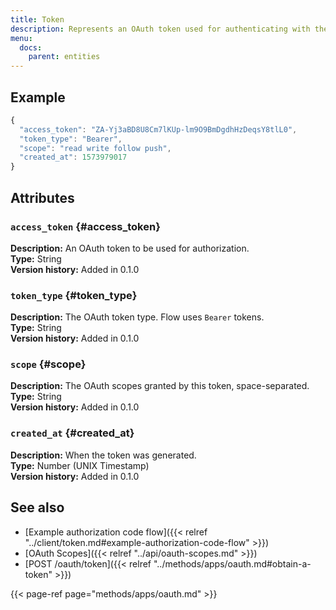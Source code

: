 ```yaml
---
title: Token
description: Represents an OAuth token used for authenticating with the API and performing actions.
menu:
  docs:
    parent: entities
---
```


## Example

```javascript
{
  "access_token": "ZA-Yj3aBD8U8Cm7lKUp-lm9O9BmDgdhHzDeqsY8tlL0",
  "token_type": "Bearer",
  "scope": "read write follow push",
  "created_at": 1573979017
}
```

## Attributes

### `access_token` {#access_token}

**Description:** An OAuth token to be used for authorization.\
**Type:** String\
**Version history:** Added in 0.1.0

### `token_type` {#token_type}

**Description:** The OAuth token type. Flow uses `Bearer` tokens.\
**Type:** String\
**Version history:** Added in 0.1.0

### `scope` {#scope}

**Description:** The OAuth scopes granted by this token, space-separated.\
**Type:** String\
**Version history:** Added in 0.1.0

### `created_at` {#created_at}

**Description:** When the token was generated.\
**Type:** Number \(UNIX Timestamp\)\
**Version history:** Added in 0.1.0

## See also

* [Example authorization code flow]({{< relref "../client/token.md#example-authorization-code-flow" >}})
* [OAuth Scopes]({{< relref "../api/oauth-scopes.md" >}})
* [POST /oauth/token]({{< relref "../methods/apps/oauth.md#obtain-a-token" >}})

{{< page-ref page="methods/apps/oauth.md" >}}



